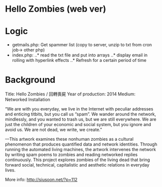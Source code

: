# Hello Zombies (web ver)

# Logic
- getmails.php: Get spammer list (copy to server, unzip to txt from cron job-> other php)
- index.php: 
..* read the txt file and put into arrays
..* display email in rolling with hyperlink effects
..* Refresh for a certain period of time

# Background

Title: Hello Zombies / 回轉喪屍
Year of production: 2014
Medium: Networked Installation

“We are with you everyday, we live in the Internet with peculiar addresses and enticing titbits, but you call us “spam”. We wander around the network, mindlessly, and you wanted to trash us, but we are still everywhere. We are just the children of your economic and social system, but you ignore and avoid us. We are not dead, we write, we create.”

—This artwork examines these nonhuman zombies as a cultural phenomenon that produces quantified data and network identities. Through running the automated living machines, the artwork intervenes the network by writing spam poems to zombies and reading networked replies continuously. This project explores zombies of the living dead that bring forward social, technical, capitalistic and aesthetic relations in everyday lives.

More info: http://siusoon.net/?p=112

